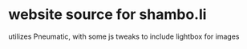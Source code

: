 # website source for shambo.li 

utilizes Pneumatic, with some js tweaks to include lightbox for images